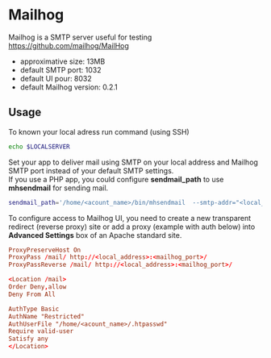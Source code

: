 # Mailhog

Mailhog is a SMTP server useful for testing https://github.com/mailhog/MailHog

* approximative size: 13MB
* default SMTP port: 1032
* default UI pour: 8032
* default Mailhog version: 0.2.1

## Usage

To known your local adress run command (using SSH)

```bash
echo $LOCALSERVER
```

Set your app to deliver mail using SMTP on your local address and Mailhog SMTP port instead of your default SMTP settings.  
If you use a PHP app, you could configure **sendmail_path** to use **mhsendmail** for sending mail.

```bash
sendmail_path='/home/<acount_name>/bin/mhsendmail  --smtp-addr="<local_address>:<mailhog_port>"'
```

To configure access to Mailhog UI, you need to create a new transparent redirect (reverse proxy) site or add a proxy (example with auth below) into **Advanced Settings** box of an Apache standard site.

```conf
ProxyPreserveHost On
ProxyPass /mail/ http://<local_address>:<mailhog_port>/
ProxyPassReverse /mail/ http://<local_address>:<mailhog_port>/

<Location /mail>
Order Deny,allow
Deny From All

AuthType Basic
AuthName "Restricted"
AuthUserFile "/home/<acount_name>/.htpasswd"
Require valid-user
Satisfy any
</Location>
```
